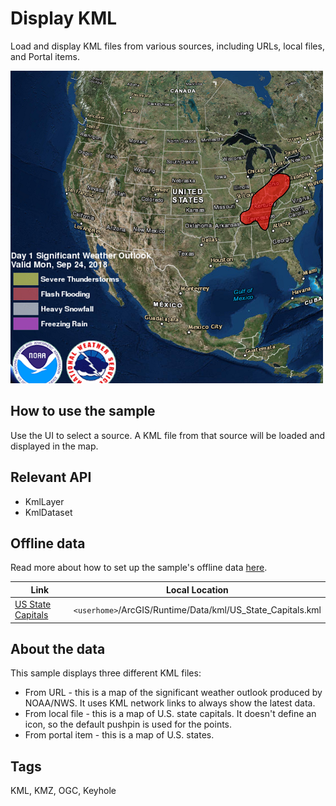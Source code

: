 # Display KML

Load and display KML files from various sources, including URLs, local files, and Portal items.

![](screenshot.png)

## How to use the sample
Use the UI to select a source. A KML file from that source will be loaded and displayed in the map.

## Relevant API
 - KmlLayer
 - KmlDataset

## Offline data
Read more about how to set up the sample's offline data [here](http://links.esri.com/ArcGISRuntimeQtSamples).

Link | Local Location
---------|-------|
|[US State Capitals](https://www.arcgis.com/home/item.html?id=324e4742820e46cfbe5029ff2c32cb1f)| `<userhome>`/ArcGIS/Runtime/Data/kml/US_State_Capitals.kml |

## About the data
This sample displays three different KML files:

- From URL - this is a map of the significant weather outlook produced by NOAA/NWS. It uses KML network links to always show the latest data.
- From local file - this is a map of U.S. state capitals. It doesn't define an icon, so the default pushpin is used for the points.
- From portal item - this is a map of U.S. states.

## Tags
KML, KMZ, OGC, Keyhole
